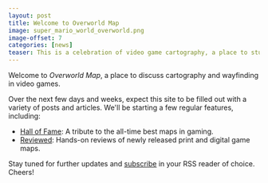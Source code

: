 ```yaml
---
layout: post
title: Welcome to Overworld Map
image: super_mario_world_overworld.png
image-offset: 7
categories: [news]
teaser: This is a celebration of video game cartography, a place to study the maps, indicators, and interfaces that have helped players find their way through three decades of video games.
---
```


Welcome to _Overworld Map_, a place to discuss cartography and wayfinding in video games.

Over the next few days and weeks, expect this site to be filled out with a variety of posts and articles. We'll be starting a few regular features, including:

* [Hall of Fame](/hall-of-fame): A tribute to the all-time best maps in gaming.
* [Reviewed](/reviews): Hands-on reviews of newly released print and digital game maps.

Stay tuned for further updates and [subscribe](/feed.xml) in your RSS reader of choice. Cheers!
